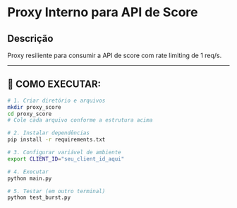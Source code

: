 # Proxy Interno para API de Score

## Descrição
Proxy resiliente para consumir a API de score com rate limiting de 1 req/s.


---

## 🚀 COMO EXECUTAR:

```bash
# 1. Criar diretório e arquivos
mkdir proxy_score
cd proxy_score
# Cole cada arquivo conforme a estrutura acima

# 2. Instalar dependências
pip install -r requirements.txt

# 3. Configurar variável de ambiente
export CLIENT_ID="seu_client_id_aqui"

# 4. Executar
python main.py

# 5. Testar (em outro terminal)
python test_burst.py